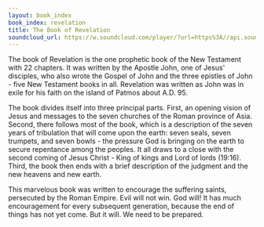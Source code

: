 ```yaml
---
layout: book_index
book_index: revelation
title: The Book of Revelation
soundcloud_url: https://w.soundcloud.com/player/?url=https%3A//api.soundcloud.com/playlists/185704435%3Fsecret_token%3Ds-ZDqXb
---
```


The book of Revelation is the one prophetic book of the New Testament with 22 chapters. It was written by the Apostle John, one of Jesus' disciples, who also wrote the Gospel of John and the three epistles of John - five New Testament books in all. Revelation was written as John was in exile for his faith on the island of Patmos about A.D. 95.

The book divides itself into three principal parts. First, an opening vision of Jesus and messages to the seven churches of the Roman province of Asia. Second, there follows most of the book, which is a description of the seven years of tribulation that will come upon the earth: seven seals, seven trumpets, and seven bowls - the pressure God is bringing on the earth to secure repentance among the peoples. It all draws to a close with the second coming of Jesus Christ - King of kings and Lord of lords (19:16). Third, the book then ends with a brief description of the judgment and the new heavens and new earth.

This marvelous book was written to encourage the suffering saints, persecuted by the Roman Empire. Evil will not win. God will! It has much encouragement for every subsequent generation, because the end of things has not yet come. But it will. We need to be prepared.
